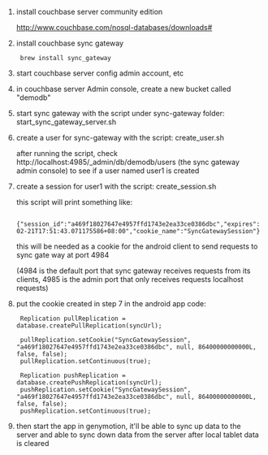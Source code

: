 1. install couchbase server community edition

    http://www.couchbase.com/nosql-databases/downloads#

2. install couchbase sync gateway

        brew install sync_gateway

3. start couchbase server config admin account, etc

4. in couchbase server Admin console, create a new bucket called "demodb"

5. start sync gateway with the script under sync-gateway folder: start_sync_gateway_server.sh

6. create a user for sync-gateway with the script: create_user.sh

    after running the script, check http://localhost:4985/_admin/db/demodb/users (the sync gateway admin console) to see if a user named user1 is created

7. create a session for user1 with the script: create_session.sh

    this script will print something like:
    
        {"session_id":"a469f18027647e4957ffd1743e2ea33ce0386dbc","expires":"2016-02-21T17:51:43.071175586+08:00","cookie_name":"SyncGatewaySession"}
    
    this will be needed as a cookie for the android client to send requests to sync gate way at port 4984
    
    (4984 is the default port that sync gateway receives requests from its clients, 4985 is the admin port that only receives requests localhost requests)

8. put the cookie created in step 7 in the android app code:

        Replication pullReplication = database.createPullReplication(syncUrl);

        pullReplication.setCookie("SyncGatewaySession", "a469f18027647e4957ffd1743e2ea33ce0386dbc", null, 86400000000000L, false, false);
        pullReplication.setContinuous(true);

        Replication pushReplication = database.createPushReplication(syncUrl);
        pushReplication.setCookie("SyncGatewaySession", "a469f18027647e4957ffd1743e2ea33ce0386dbc", null, 86400000000000L, false, false);
        pushReplication.setContinuous(true);

9. then start the app in genymotion, it'll be able to sync up data to the server and able to sync down data from the server after local tablet data is cleared
